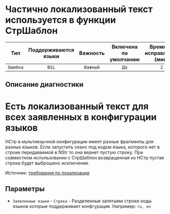# Частично локализованный текст используется в функции СтрШаблон

| Тип | Поддерживаются<br/>языки | Важность | Включена<br/>по умолчанию | Время на<br/>исправление (мин) | Тэги |
| :-: | :-: | :-: | :-: | :-: | :-: |
| `Ошибка` | `BSL` | `Важный` | `Да` | `2` | `error` |

<!-- Блоки выше заполняются автоматически, не трогать -->
## Описание диагностики

# Есть локализованный текст для всех заявленных в конфигурации языков

НСтр в мультиязычной конфигурации имеет разные фрагменты для разных языков.
Если запустить сеанс под кодом языка, которого нет в строке передаваемой в NStr то она вернет пустую строку.
При совместном использовании с СтрШаблон возвращенная из НСтр пустая строка будет выброшено исключение.

Источник: [требования по локализации](https://its.1c.ru/db/v8std/content/763/hdoc)

## Параметры

* `Заявленные языки` - `Строка` - Разделенные запятыми строки коды языков которые поддерживает конфгурация. Например: `ru, en`